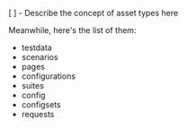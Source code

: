 [ ] - Describe the concept of asset types here

Meanwhile, here's the list of them:

* testdata
* scenarios
* pages
* configurations
* suites
* config
* configsets
* requests